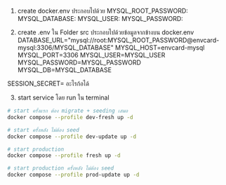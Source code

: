 1. create docker.env ประกอบไปด้วย
MYSQL_ROOT_PASSWORD:
MYSQL_DATABASE:
MYSQL_USER:
MYSQL_PASSWORD:

2. create .env ใน Folder src ประกอบไปด้วยข้อมูลจากข้างบน docker.env
DATABASE_URL="mysql://root:MYSQL_ROOT_PASSWORD@envcard-mysql:3306/MYSQL_DATABASE"
MYSQL_HOST=envcard-mysql
MYSQL_PORT=3306
MYSQL_USER=MYSQL_USER
MYSQL_PASSWORD=MYSQL_PASSWORD
MYSQL_DB=MYSQL_DATABASE

SESSION_SECRET=  อะไรก้อได้

3. start service โดย run ใน terminal
```bash
# start ครั้งแรก ต้อง migrate + seeding เสมอ
docker compose --profile dev-fresh up -d

# start ครั้งหลัง ไม่ต้อง seed
docker compose --profile dev-update up -d

# start production
docker compose --profile fresh up -d

# start production ครั้งหลัง ไม่ต้อง seed
docker compose --profile prod-update up -d
```